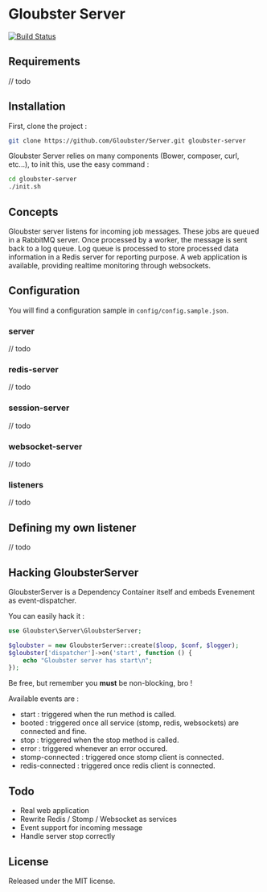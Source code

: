 # Gloubster Server

[![Build Status](https://travis-ci.org/Gloubster/Server.png?branch=master)](https://travis-ci.org/Gloubster/Server)

## Requirements

// todo

## Installation

First, clone the project :

```bash
git clone https://github.com/Gloubster/Server.git gloubster-server
```

Gloubster Server relies on many components (Bower, composer, curl, etc...), to
init this, use the easy command :

```bash
cd gloubster-server
./init.sh
```

## Concepts

Gloubster server listens for incoming job messages.
These jobs are queued in a RabbitMQ server.
Once processed by a worker, the message is sent back to a log queue.
Log queue is processed to store processed data information in a Redis server for reporting purpose.
A web application is available, providing realtime monitoring through websockets.

## Configuration

You will find a configuration sample in `config/config.sample.json`.

### server

// todo

### redis-server

// todo

### session-server

// todo

### websocket-server

// todo

### listeners

// todo


## Defining my own listener

// todo

## Hacking GloubsterServer

GloubsterServer is a Dependency Container itself and embeds Evenement as
event-dispatcher.

You can easily hack it :

```php
use Gloubster\Server\GloubsterServer;

$gloubster = new GloubsterServer::create($loop, $conf, $logger);
$gloubster['dispatcher']->on('start', function () {
    echo "Gloubster server has start\n";
});
```

Be free, but remember you **must** be non-blocking, bro !

Available events are :

 * start : triggered when the run method is called.
 * booted : triggered once all service (stomp, redis, websockets) are connected and fine.
 * stop : triggered when the stop method is called.
 * error : triggered whenever an error occured.
 * stomp-connected : triggered once stomp client is connected.
 * redis-connected : triggered once redis client is connected.

## Todo

 * Real web application
 * Rewrite Redis / Stomp / Websocket as services
 * Event support for incoming message
 * Handle server stop correctly

## License

Released under the MIT license.
